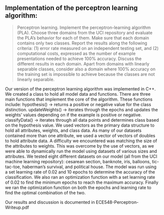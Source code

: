 ## Implementation of the perceptron learning algorithm:

  > Perceptron learning. Implement the perceptron-learning algorithm (PLA). Choose
  > three domains from the UCI repository and evaluate the PLA’s behavior for each of
  > them. Make sure that each domain contains only two classes. Report the results
  > along the following criteria: (1) error rate measured on an independent testing set,
  > and (2) computational costs, expressed as the number of example presentations
  > needed to achieve 100% accuracy. Discuss the different results in each domain.
  > Apart from domains with linearly separable classes, consider also a domain where
  > 100% accuracy on the training set is impossible to achieve because the classes are
  > not linearly separable.


Our version of the perceptron learning algorithm was implemented in C++. We created a class to hold all model data and functions. There are three main functions that implement the core of the algorithm.
 	These functions include:
hypothesis() -> returns a positive or negative value for the class distinction. 
updateWeights() -> iterates through the epochs and updates the weights’ values depending on if the example is positive or negative.
classifyData() -> iterates through all data points and determines class based on the hypothesis value.
	We used vectors as the primary data structure to hold all attributes, weights, and class data. As many of our datasets contained more than one attribute, we used a vector of vectors of doubles to hold attribute data. A difficulty we encountered was matching the size of the attributes to weights. This was overcome by the use of vectors, as we were able to dynamically run the model using datasets of various sizes and attributes. 
	We tested eight different datasets on our model (all from the UCI machine learning repository): cesarean section, banknote, iris, balloons, tic-tac-toe, haberman’s survival, and political house. The model was run using a set learning rate of 0.02 and 10 epochs to determine the accuracy of the classification. We also ran an optimization function with a set learning rate of 0.02 to find the minimum epochs to reach the maximum accuracy. Finally we ran the optimization function on both the epochs and learning rate to find the optimal combination of the two.
  
Our results and discussion is documented in ECE548-Perceptron-Writeup.pdf


